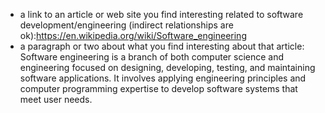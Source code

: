 - a link to an article or web site you find interesting related to software development/engineering (indirect relationships are ok):https://en.wikipedia.org/wiki/Software_engineering
- a paragraph or two about what you find interesting about that article: Software engineering is a branch of both computer science and engineering focused on designing, developing, testing, and maintaining software applications. It involves applying engineering principles and computer programming expertise to develop software systems that meet user needs.

